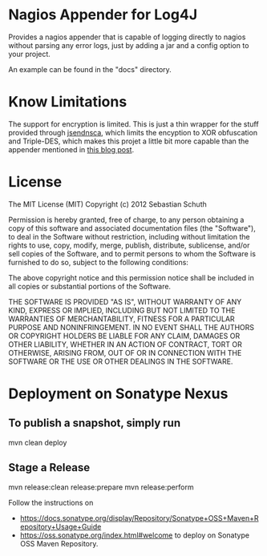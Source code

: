 Nagios Appender for Log4J
=========================

Provides a nagios appender that is capable of logging directly to nagios without parsing any error logs, just by adding a jar and a config option to your project.

An example can be found in the "docs" directory.

Know Limitations
================

The support for encryption is limited. This is just a thin wrapper for the stuff provided through [jsendnsca](http://code.google.com/p/jsendnsca/), which limits the encyption to XOR obfuscation and Triple-DES, which makes this projet a little bit more capable than the appender mentioned in [this blog post](http://www.novell.com/communities/node/4131/application-monitoring-made-easy-java-applications-using-nagios).

License
=======

The MIT License (MIT)
Copyright (c) 2012 Sebastian Schuth

Permission is hereby granted, free of charge, to any person obtaining a copy of this software and associated documentation files (the "Software"), to deal in the Software without restriction, including without limitation the rights to use, copy, modify, merge, publish, distribute, sublicense, and/or sell copies of the Software, and to permit persons to whom the Software is furnished to do so, subject to the following conditions:

The above copyright notice and this permission notice shall be included in all copies or substantial portions of the Software.

THE SOFTWARE IS PROVIDED "AS IS", WITHOUT WARRANTY OF ANY KIND, EXPRESS OR IMPLIED, INCLUDING BUT NOT LIMITED TO THE WARRANTIES OF MERCHANTABILITY, FITNESS FOR A PARTICULAR PURPOSE AND NONINFRINGEMENT. IN NO EVENT SHALL THE AUTHORS OR COPYRIGHT HOLDERS BE LIABLE FOR ANY CLAIM, DAMAGES OR OTHER LIABILITY, WHETHER IN AN ACTION OF CONTRACT, TORT OR OTHERWISE, ARISING FROM, OUT OF OR IN CONNECTION WITH THE SOFTWARE OR THE USE OR OTHER DEALINGS IN THE SOFTWARE.

Deployment on Sonatype Nexus
============================

To publish a snapshot, simply run
---------------------------------
mvn clean deploy

Stage a Release
---------------
mvn release:clean release:prepare
mvn release:perform

Follow the instructions on
 * https://docs.sonatype.org/display/Repository/Sonatype+OSS+Maven+Repository+Usage+Guide
 * https://oss.sonatype.org/index.html#welcome
to deploy on Sonatype OSS Maven Repository.

